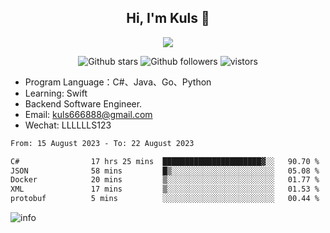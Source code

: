 <h2 align="center"> Hi, I'm Kuls 👋 </h2>
<p align="center">
    <p align="center">
        <img src=" https://avatars.githubusercontent.com/u/42165104?s=460&u=5c7fbf0bce7d4b38a15a44676e6f64b529e47598&v=4"/>
    </p>
    <p align="center">
      <img src="https://img.shields.io/github/stars/hellokuls?style=social" alt="Github stars" />
      <img src="https://img.shields.io/github/followers/hellokuls?style=social" alt="Github followers" />
      <img src="https://visitor-badge.glitch.me/badge?page_id=hellokuls.readme" alt="vistors" />
    </p>
</p>

- Program Language：C#、Java、Go、Python
- Learning: Swift
- Backend Software Engineer.
- Email: kuls666888@gmail.com
- Wechat: LLLLLLS123

<!--START_SECTION:waka-->

```txt
From: 15 August 2023 - To: 22 August 2023

C#                17 hrs 25 mins  ██████████████████████▓░░   90.70 %
JSON              58 mins         █▒░░░░░░░░░░░░░░░░░░░░░░░   05.08 %
Docker            20 mins         ▒░░░░░░░░░░░░░░░░░░░░░░░░   01.77 %
XML               17 mins         ▒░░░░░░░░░░░░░░░░░░░░░░░░   01.53 %
protobuf          5 mins          ░░░░░░░░░░░░░░░░░░░░░░░░░   00.44 %
```

<!--END_SECTION:waka-->

![info](https://github-readme-stats.vercel.app/api?username=hellokuls&show_icons=true&count_private=true&hide=prs&theme=default_repocard)


